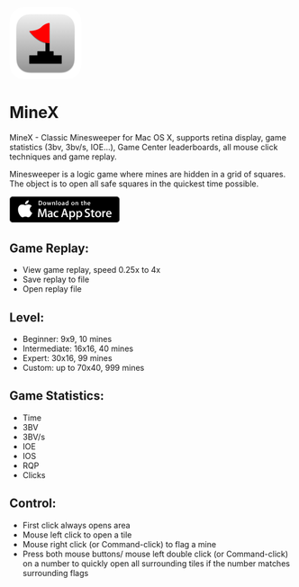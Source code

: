<a href="https://apps.apple.com/us/app/minex-minesweeper/id1033152947"><img alt="MineX App Icon" src="images/app_icon.png" style="width:128px; border-radius: 20%"></a>

# MineX
MineX - Classic Minesweeper for Mac OS X, supports retina display, game statistics (3bv, 3bv/s, IOE...), Game Center leaderboards, all mouse click techniques and game replay.

Minesweeper is a logic game where mines are hidden in a grid of squares. The object is to open all safe squares in the quickest time possible.

<a href="https://apps.apple.com/us/app/minex-minesweeper/id1033152947" rel="download">
  <img width="196" alt="Download on the Mac App Store" src="images/app_store.png">
</a>

## Game Replay:

- View game replay, speed 0.25x to 4x
- Save replay to file
- Open replay file


## Level:

- Beginner: 9x9, 10 mines
- Intermediate: 16x16, 40 mines
- Expert: 30x16, 99 mines
- Custom: up to 70x40, 999 mines


## Game Statistics:

- Time
- 3BV
- 3BV/s
- IOE
- IOS
- RQP
- Clicks


## Control:

- First click always opens area
- Mouse left click to open a tile
- Mouse right click (or Command-click) to flag a mine
- Press both mouse buttons/ mouse left double click (or Command-click) on a number to quickly open all surrounding tiles if the number matches surrounding flags
